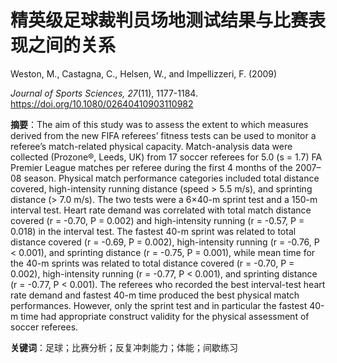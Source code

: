 # 精英级足球裁判员场地测试结果与比赛表现之间的关系

Weston, M., Castagna, C., Helsen, W., and Impellizzeri, F. (2009)

*Journal of Sports Sciences, 27*(11), 1177-1184. <https://doi.org/10.1080/02640410903110982>

**摘要**：The aim of this study was to assess the extent to which measures derived from the new FIFA referees’ fitness tests can be used to monitor a referee’s match-related physical capacity. Match-analysis data were collected (Prozone&reg;, Leeds, UK) from 17 soccer referees for 5.0 (s = 1.7) FA Premier League matches per referee during the first 4 months of the 2007–08 season. Physical match performance categories included total distance covered, high-intensity running distance (speed > 5.5 m/s), and sprinting distance (> 7.0 m/s). The two tests were a 6×40-m sprint test and a 150-m interval test. Heart rate demand was correlated with total match distance covered (r = -0.70, P = 0.002) and high-intensity running (r = -0.57, P = 0.018) in the interval test. The fastest 40-m sprint was related to total distance covered (r = -0.69, P = 0.002), high-intensity running (r = -0.76, P < 0.001), and sprinting distance (r = -0.75, P = 0.001), while mean time for the 40-m sprints was related to total distance covered (r = -0.70, P = 0.002), high-intensity running (r = -0.77, P < 0.001), and sprinting distance (r = -0.77, P < 0.001). The referees who recorded the best interval-test heart rate demand and fastest 40-m time produced the best physical match performances. However, only the sprint test and in particular the fastest 40-m time had appropriate construct validity for the physical assessment of soccer referees.

**关键词**：足球；比赛分析；反复冲刺能力；体能；间歇练习
